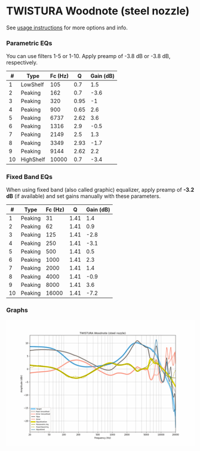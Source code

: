 # TWISTURA Woodnote (steel nozzle)
See [usage instructions](https://github.com/jaakkopasanen/AutoEq#usage) for more options and info.

### Parametric EQs
You can use filters 1-5 or 1-10. Apply preamp of -3.8 dB or -3.8 dB, respectively.

|   # | Type      |   Fc (Hz) |    Q |   Gain (dB) |
|-----|-----------|-----------|------|-------------|
|   1 | LowShelf  |       105 | 0.7  |         1.5 |
|   2 | Peaking   |       162 | 0.7  |        -3.6 |
|   3 | Peaking   |       320 | 0.95 |        -1   |
|   4 | Peaking   |       900 | 0.65 |         2.6 |
|   5 | Peaking   |      6737 | 2.62 |         3.6 |
|   6 | Peaking   |      1316 | 2.9  |        -0.5 |
|   7 | Peaking   |      2149 | 2.5  |         1.3 |
|   8 | Peaking   |      3349 | 2.93 |        -1.7 |
|   9 | Peaking   |      9144 | 2.62 |         2.2 |
|  10 | HighShelf |     10000 | 0.7  |        -3.4 |

### Fixed Band EQs
When using fixed band (also called graphic) equalizer, apply preamp of **-3.2 dB** (if available) and set gains manually with these parameters.

|   # | Type    |   Fc (Hz) |    Q |   Gain (dB) |
|-----|---------|-----------|------|-------------|
|   1 | Peaking |        31 | 1.41 |         1.4 |
|   2 | Peaking |        62 | 1.41 |         0.9 |
|   3 | Peaking |       125 | 1.41 |        -2.8 |
|   4 | Peaking |       250 | 1.41 |        -3.1 |
|   5 | Peaking |       500 | 1.41 |         0.5 |
|   6 | Peaking |      1000 | 1.41 |         2.3 |
|   7 | Peaking |      2000 | 1.41 |         1.4 |
|   8 | Peaking |      4000 | 1.41 |        -0.9 |
|   9 | Peaking |      8000 | 1.41 |         3.6 |
|  10 | Peaking |     16000 | 1.41 |        -7.2 |

### Graphs
![](./TWISTURA%20Woodnote%20(steel%20nozzle).png)
